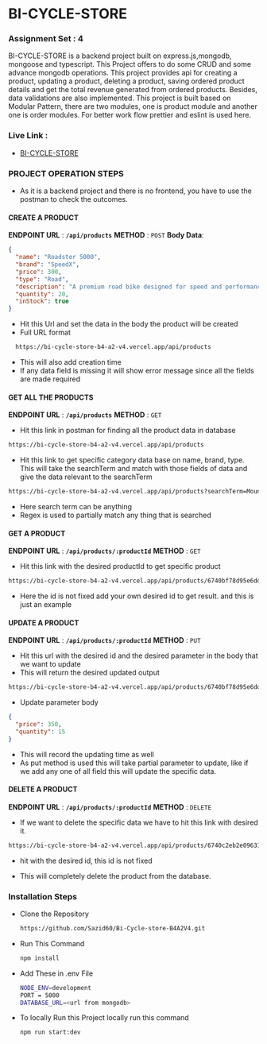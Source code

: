 # BI-CYCLE-STORE

### Assignment Set : 4

BI-CYCLE-STORE is a backend project built on express.js,mongodb, mongoose and typescript. This Project offers to do some CRUD and some advance mongodb operations. This project provides api for creating a product, updating a product, deleting a product, saving ordered product details and get the total revenue generated from ordered products. Besides, data validations are also implemented. This project is built based on Modular Pattern, there are two modules, one is product module and another one is order modules. For better work flow prettier and eslint is used here.

### Live Link :

- [BI-CYCLE-STORE](https://bi-cycle-store-b4-a2-v4.vercel.app/)

### PROJECT OPERATION STEPS

- As it is a backend project and there is no frontend, you have to use the postman to check the outcomes.

#### CREATE A PRODUCT

**ENDPOINT URL** : **`/api/products`**
**METHOD** : `POST`
**Body Data**:

```json
{
  "name": "Roadster 5000",
  "brand": "SpeedX",
  "price": 300,
  "type": "Road",
  "description": "A premium road bike designed for speed and performance.",
  "quantity": 20,
  "inStock": true
}
```

- Hit this Url and set the data in the body the product will be created
- Full URL format

```bash
  https://bi-cycle-store-b4-a2-v4.vercel.app/api/products
```

- This will also add creation time
- If any data field is missing it will show error message since all the fields are made required

#### GET ALL THE PRODUCTS

**ENDPOINT URL** : **`/api/products`**
**METHOD** : `GET`

- Hit this link in postman for finding all the product data in database

```bash
https://bi-cycle-store-b4-a2-v4.vercel.app/api/products
```

- Hit this link to get specific category data base on name, brand, type. This will take the searchTerm and match with those fields of data and give the data relevant to the searchTerm

```bash
https://bi-cycle-store-b4-a2-v4.vercel.app/api/products?searchTerm=Mountain
```

- Here search term can be anything
- Regex is used to partially match any thing that is searched

#### GET A PRODUCT

**ENDPOINT URL** : **`/api/products/:productId`**
**METHOD** : `GET`

- Hit this link with the desired productId to get specific product

```bash
https://bi-cycle-store-b4-a2-v4.vercel.app/api/products/6740bf78d95e6dd49804f02e
```

- Here the id is not fixed add your own desired id to get result. and this is just an example

#### UPDATE A PRODUCT

**ENDPOINT URL** : **`/api/products/:productId`**
**METHOD** : `PUT`

- Hit this url with the desired id and the desired parameter in the body that we want to update
- This will return the desired updated output

```bash
https://bi-cycle-store-b4-a2-v4.vercel.app/api/products/6740bf78d95e6dd49804f02e
```

- Update parameter body

```json
{
  "price": 350,
  "quantity": 15
}
```

- This will record the updating time as well
- As put method is used this will take partial parameter to update, like if we add any one of all field this will update the specific data.

#### DELETE A PRODUCT

**ENDPOINT URL** : **`/api/products/:productId`**
**METHOD** : `DELETE`

- If we want to delete the specific data we have to hit this link with desired it.

```bash
https://bi-cycle-store-b4-a2-v4.vercel.app/api/products/6740c2eb2e09631f60bf7b53
```

- hit with the desired id, this id is not fixed

- This will completely delete the product from the database.

### Installation Steps

- Clone the Repository

  ```bash
  https://github.com/Sazid60/Bi-Cycle-store-B4A2V4.git

  ```

- Run This Command
  ```bash
  npm install
  ```
- Add These in .env File

  ```bash
  NODE_ENV=development
  PORT = 5000
  DATABASE_URL=<url from mongodb>

  ```

- To locally Run this Project locally run this command
  ```bash
  npm run start:dev
  ```
